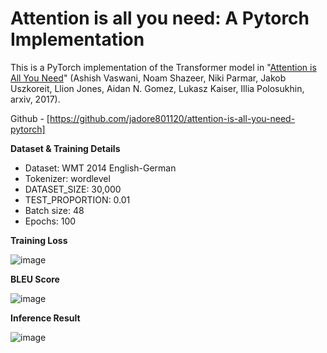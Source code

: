 # Attention is all you need: A Pytorch Implementation

This is a PyTorch implementation of the Transformer model in "[Attention is All You Need](https://arxiv.org/abs/1706.03762)" (Ashish Vaswani, Noam Shazeer, Niki Parmar, Jakob Uszkoreit, Llion Jones, Aidan N. Gomez, Lukasz Kaiser, Illia Polosukhin, arxiv, 2017). 

Github - [https://github.com/jadore801120/attention-is-all-you-need-pytorch]


**Dataset & Training Details**
-	Dataset: WMT 2014 English-German
-	Tokenizer: wordlevel
-	DATASET_SIZE: 30,000
-	TEST_PROPORTION: 0.01
-	Batch size: 48
-	Epochs: 100

**Training Loss**

![image](https://github.com/user-attachments/assets/400e1136-8f71-4363-b8af-8c63ee2e5faf)

**BLEU Score**

![image](https://github.com/user-attachments/assets/e7eb9ae4-3dc7-4596-848c-661e9d78fbff)

**Inference Result**

![image](https://github.com/user-attachments/assets/bd5752bd-0c22-4d68-a966-4931d962eb4c)
